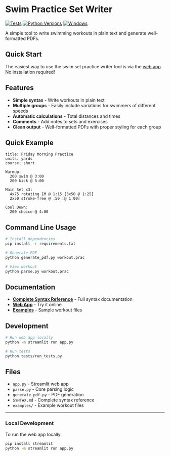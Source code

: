 # Swim Practice Set Writer

[![Tests](https://github.com/tkevinbest/Swim-Set-Writer/workflows/Quick%20Test/badge.svg)](https://github.com/tkevinbest/Swim-Set-Writer/actions)
[![Python Versions](https://github.com/tkevinbest/Swim-Set-Writer/workflows/Test%20Python%20Versions/badge.svg)](https://github.com/tkevinbest/Swim-Set-Writer/actions)
[![Windows](https://github.com/tkevinbest/Swim-Set-Writer/workflows/Windows%20Test/badge.svg)](https://github.com/tkevinbest/Swim-Set-Writer/actions)

A simple tool to write swimming workouts in plain text and generate well-formatted PDFs.

## Quick Start
The easiest way to use the swim set practice writer tool is via the [web app](https://swim-set-writer.streamlit.app). No installation required! 

## Features
- **Simple syntax** - Write workouts in plain text
- **Multiple groups** - Easily include variations for swimmers of different speeds
- **Automatic calculations** - Total distances and times
- **Comments** - Add notes to sets and exercises
- **Clean output** - Well-formatted PDFs with proper styling for each group

## Quick Example

```prac
title: Friday Morning Practice
units: yards
course: short

Warmup:
  200 swim @ 3:00
  200 kick @ 5:00

Main Set x3:
  4x75 rotating IM @ 1:15 [3x50 @ 1:25]
  2x50 stroke-free @ :50 [@ 1:00]

Cool Down:
  200 choice @ 4:00
```

## Command Line Usage

```bash
# Install dependencies
pip install -r requirements.txt

# Generate PDF
python generate_pdf.py workout.prac

# View workout
python parse.py workout.prac
```

## Documentation

- **[Complete Syntax Reference](SYNTAX.md)** - Full syntax documentation
- **[Web App](https://swim-set-writer.streamlit.app)** - Try it online
- **[Examples](examples/)** - Sample workout files

## Development

```bash
# Run web app locally
python -m streamlit run app.py

# Run tests
python tests/run_tests.py
```

## Files

- `app.py` - Streamlit web app
- `parse.py` - Core parsing logic
- `generate_pdf.py` - PDF generation
- `SYNTAX.md` - Complete syntax reference
- `examples/` - Example workout files

---

### Local Development
To run the web app locally:
```bash
pip install streamlit
python -m streamlit run app.py
```

